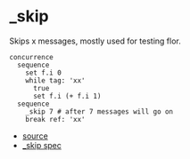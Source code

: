 
# _skip

Skips x messages, mostly used for testing flor.

```
concurrence
  sequence
    set f.i 0
    while tag: 'xx'
      true
      set f.i (+ f.i 1)
  sequence
    _skip 7 # after 7 messages will go on
    break ref: 'xx'
```


* [source](https://github.com/floraison/flor/tree/master/lib/flor/pcore/_skip.rb)
* [_skip spec](https://github.com/floraison/flor/tree/master/spec/pcore/_skip_spec.rb)

